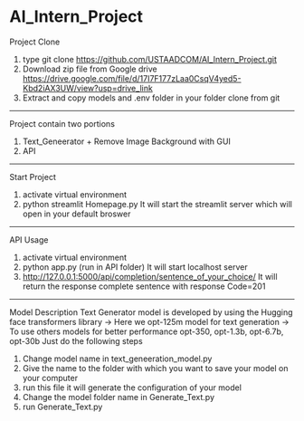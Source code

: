 # AI_Intern_Project

Project Clone

1)  type git clone https://github.com/USTAADCOM/AI_Intern_Project.git
2)  Download zip file from Google drive
    https://drive.google.com/file/d/17I7F177zLaa0CsqV4yed5-Kbd2iAX3UW/view?usp=drive_link
4)  Extract and copy models and .env folder in your folder clone from git
__________________________________________________________________________________________________________________________________________
Project contain two portions 
1) Text_Geneerator + Remove Image Background with GUI
2) API
__________________________________________________________________________________________________________________________________________
Start Project
1) activate virtual environment
2) python streamlit Homepage.py
It will start the streamlit server which will open in your default broswer
__________________________________________________________________________________________________________________________________________
API Usage
1) activate virtual environment
2) python app.py (run in API folder)
It will start localhost server
3) http://127.0.0.1:5000/api/completion/sentence_of_your_choice/
It will return the response complete sentence with response Code=201
 __________________________________________________________________________________________________________________________________________
 Model Description
 Text Generator model is developed by using the Hugging face transformers library
 -> Here we opt-125m model for text generation
 -> To use others models for better performance opt-350, opt-1.3b, opt-6.7b, opt-30b 
 Just do the following steps
 1) Change model name in text_geneeration_model.py
 2) Give the name to the folder with which you want to save your model on your computer
 3) run this file it will generate the configuration of your model
 4) Change the model folder name in Generate_Text.py
 5) run Generate_Text.py 


